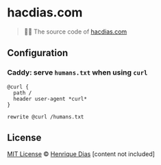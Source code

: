 # hacdias.com

> 🧙‍♂️ The source code of [hacdias.com](https://hacdias.com)

## Configuration

### Caddy: serve `humans.txt` when using `curl`

```caddy
@curl {
  path /
  header user-agent *curl*
}

rewrite @curl /humans.txt
```

## License

[MIT License](LICENSE) © [Henrique Dias](https://hacdias.com) [content not included]
